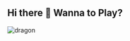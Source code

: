 ## Hi there 👋 Wanna to Play?
![dragon](https://github.com/user-attachments/assets/18a9a2c9-2c4f-4eba-9f1f-616f402468fd)

<!--
**congnguyen-prismtech/congnguyen-prismtech** is a ✨ _special_ ✨ repository because its `README.md` (this file) appears on your GitHub profile.

Here are some ideas to get you started:

- 🔭 I’m currently working on ...
- 🌱 I’m currently learning ...
- 👯 I’m looking to collaborate on ...
- 🤔 I’m looking for help with ...
- 💬 Ask me about ...
- 📫 How to reach me: ...
- 😄 Pronouns: ...
- ⚡ Fun fact: ...
-->
